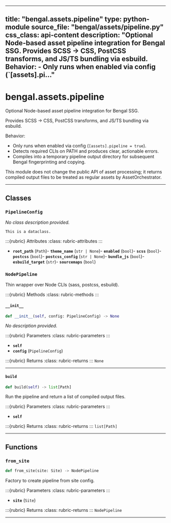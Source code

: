 
---
title: "bengal.assets.pipeline"
type: python-module
source_file: "bengal/assets/pipeline.py"
css_class: api-content
description: "Optional Node-based asset pipeline integration for Bengal SSG.  Provides SCSS → CSS, PostCSS transforms, and JS/TS bundling via esbuild.  Behavior: - Only runs when enabled via config (`[assets].pi..."
---

# bengal.assets.pipeline

Optional Node-based asset pipeline integration for Bengal SSG.

Provides SCSS → CSS, PostCSS transforms, and JS/TS bundling via esbuild.

Behavior:
- Only runs when enabled via config (`[assets].pipeline = true`).
- Detects required CLIs on PATH and produces clear, actionable errors.
- Compiles into a temporary pipeline output directory for subsequent
  Bengal fingerprinting and copying.

This module does not change the public API of asset processing; it returns
compiled output files to be treated as regular assets by AssetOrchestrator.

---

## Classes

### `PipelineConfig`


*No class description provided.*

```{info}
This is a dataclass.
```

:::{rubric} Attributes
:class: rubric-attributes
:::
- **`root_path`** (`Path`)- **`theme_name`** (`str | None`)- **`enabled`** (`bool`)- **`scss`** (`bool`)- **`postcss`** (`bool`)- **`postcss_config`** (`str | None`)- **`bundle_js`** (`bool`)- **`esbuild_target`** (`str`)- **`sourcemaps`** (`bool`)



### `NodePipeline`


Thin wrapper over Node CLIs (sass, postcss, esbuild).




:::{rubric} Methods
:class: rubric-methods
:::
#### `__init__`
```python
def __init__(self, config: PipelineConfig) -> None
```

*No description provided.*



:::{rubric} Parameters
:class: rubric-parameters
:::
- **`self`**
- **`config`** (`PipelineConfig`)

:::{rubric} Returns
:class: rubric-returns
:::
`None`




---
#### `build`
```python
def build(self) -> list[Path]
```

Run the pipeline and return a list of compiled output files.



:::{rubric} Parameters
:class: rubric-parameters
:::
- **`self`**

:::{rubric} Returns
:class: rubric-returns
:::
`list[Path]`




---


## Functions

### `from_site`
```python
def from_site(site: Site) -> NodePipeline
```

Factory to create pipeline from site config.



:::{rubric} Parameters
:class: rubric-parameters
:::
- **`site`** (`Site`)

:::{rubric} Returns
:class: rubric-returns
:::
`NodePipeline`




---
